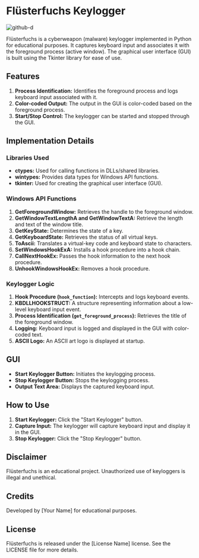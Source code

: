 # Flüsterfuchs Keylogger



![github-d](https://github.com/Wadee-Haddad/Fl-sterfuchs/assets/117990238/0a9b6e6e-f752-4e31-9c85-81a06ca93be4)



Flüsterfuchs is a cyberweapon (malware) keylogger implemented in Python for educational purposes. It captures keyboard input and associates it with the foreground process (active window). The graphical user interface (GUI) is built using the Tkinter library for ease of use.

## Features

1. **Process Identification:** Identifies the foreground process and logs keyboard input associated with it.
2. **Color-coded Output:** The output in the GUI is color-coded based on the foreground process.
3. **Start/Stop Control:** The keylogger can be started and stopped through the GUI.

## Implementation Details

### Libraries Used

- **ctypes:** Used for calling functions in DLLs/shared libraries.
- **wintypes:** Provides data types for Windows API functions.
- **tkinter:** Used for creating the graphical user interface (GUI).

### Windows API Functions

1. **GetForegroundWindow:** Retrieves the handle to the foreground window.
2. **GetWindowTextLengthA and GetWindowTextA:** Retrieve the length and text of the window title.
3. **GetKeyState:** Determines the state of a key.
4. **GetKeyboardState:** Retrieves the status of all virtual keys.
5. **ToAscii:** Translates a virtual-key code and keyboard state to characters.
6. **SetWindowsHookExA:** Installs a hook procedure into a hook chain.
7. **CallNextHookEx:** Passes the hook information to the next hook procedure.
8. **UnhookWindowsHookEx:** Removes a hook procedure.

### Keylogger Logic

1. **Hook Procedure (`hook_function`):** Intercepts and logs keyboard events.
2. **KBDLLHOOKSTRUCT:** A structure representing information about a low-level keyboard input event.
3. **Process Identification (`get_foreground_process`):** Retrieves the title of the foreground window.
4. **Logging:** Keyboard input is logged and displayed in the GUI with color-coded text.
5. **ASCII Logo:** An ASCII art logo is displayed at startup.

## GUI

- **Start Keylogger Button:** Initiates the keylogging process.
- **Stop Keylogger Button:** Stops the keylogging process.
- **Output Text Area:** Displays the captured keyboard input.

## How to Use

1. **Start Keylogger:** Click the "Start Keylogger" button.
2. **Capture Input:** The keylogger will capture keyboard input and display it in the GUI.
3. **Stop Keylogger:** Click the "Stop Keylogger" button.

## Disclaimer

Flüsterfuchs is an educational project. Unauthorized use of keyloggers is illegal and unethical.

## Credits

Developed by [Your Name] for educational purposes.

## License

Flüsterfuchs is released under the [License Name] license. See the LICENSE file for more details.
